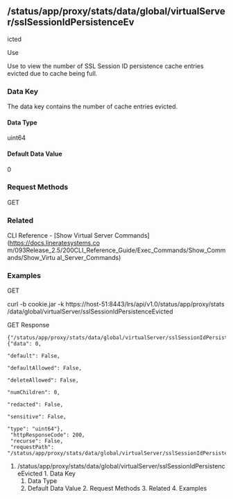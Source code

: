 ## /status/app/proxy/stats/data/global/virtualServer/sslSessionIdPersistenceEv
icted

Use

Use to view the number of SSL Session ID persistence cache entries evicted due
to cache being full.

### Data Key

The data key contains the number of cache entries evicted.

#### Data Type

uint64

#### Default Data Value

0

### Request Methods

GET

### Related

CLI Reference - [Show Virtual Server Commands](https://docs.lineratesystems.co
m/093Release_2.5/200CLI_Reference_Guide/Exec_Commands/Show_Commands/Show_Virtu
al_Server_Commands)

### Examples

GET

curl -b cookie.jar -k https://host-51:8443/lrs/api/v1.0/status/app/proxy/stats
/data/global/virtualServer/sslSessionIdPersistenceEvicted

GET Response

    
    {"/status/app/proxy/stats/data/global/virtualServer/sslSessionIdPersistenceEvicted": {"data": 0,
                                                                                           "default": False,
                                                                                           "defaultAllowed": False,
                                                                                           "deleteAllowed": False,
                                                                                           "numChildren": 0,
                                                                                           "redacted": False,
                                                                                           "sensitive": False,
                                                                                           "type": "uint64"},
     "httpResponseCode": 200,
     "recurse": False,
     "requestPath": "/status/app/proxy/stats/data/global/virtualServer/sslSessionIdPersistenceEvicted"}
    

  1. /status/app/proxy/stats/data/global/virtualServer/sslSessionIdPersistenceEvicted
    1. Data Key
      1. Data Type
      2. Default Data Value
    2. Request Methods
    3. Related
    4. Examples

